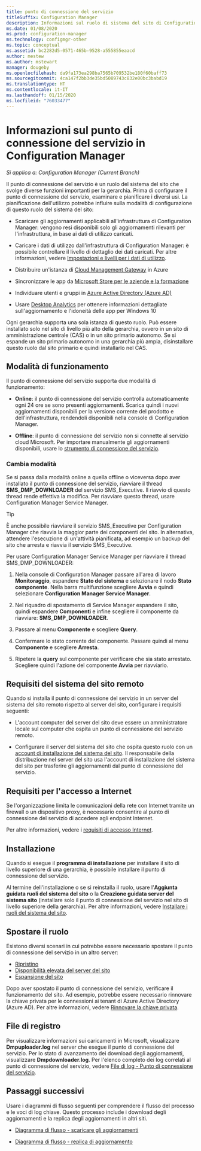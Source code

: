 ```yaml
---
title: punto di connessione del servizio
titleSuffix: Configuration Manager
description: Informazioni sul ruolo di sistema del sito di Configuration Manager e pianificazione della gamma di usi.
ms.date: 01/08/2020
ms.prod: configuration-manager
ms.technology: configmgr-other
ms.topic: conceptual
ms.assetid: bc2282d5-0571-465b-9528-a555855eaacd
author: mestew
ms.author: mstewart
manager: dougeby
ms.openlocfilehash: da9fa173ea298ba7565b709532be180f60baff73
ms.sourcegitcommit: 4ca147f2bb3de35bd5089743c832e00bc3babd19
ms.translationtype: HT
ms.contentlocale: it-IT
ms.lasthandoff: 01/15/2020
ms.locfileid: "76033477"
---
```

# <a name="about-the-service-connection-point-in-configuration-manager"></a>Informazioni sul punto di connessione del servizio in Configuration Manager

*Si applica a: Configuration Manager (Current Branch)*

Il punto di connessione del servizio è un ruolo del sistema del sito che svolge diverse funzioni importanti per la gerarchia. Prima di configurare il punto di connessione del servizio, esaminare e pianificare i diversi usi. La pianificazione dell'utilizzo potrebbe influire sulla modalità di configurazione di questo ruolo del sistema del sito:

- Scaricare gli aggiornamenti applicabili all'infrastruttura di Configuration Manager: vengono resi disponibili solo gli aggiornamenti rilevanti per l'infrastruttura, in base ai dati di utilizzo caricati.

- Caricare i dati di utilizzo dall'infrastruttura di Configuration Manager: è possibile controllare il livello di dettaglio dei dati caricati. Per altre informazioni, vedere [Impostazioni e livelli per i dati di utilizzo](/configmgr/core/servers/deploy/install/setup-reference#bkmk_usage).

- Distribuire un'istanza di [Cloud Management Gateway](/configmgr/core/clients/manage/cmg/plan-cloud-management-gateway) in Azure

- Sincronizzare le app da [Microsoft Store per le aziende e la formazione](/configmgr/apps/deploy-use/manage-apps-from-the-windows-store-for-business)

- Individuare utenti e gruppi in [Azure Active Directory (Azure AD)](/configmgr/core/servers/deploy/configure/about-discovery-methods#azureaddisc)

- Usare [Desktop Analytics](/configmgr/desktop-analytics/overview) per ottenere informazioni dettagliate sull'aggiornamento e l'idoneità delle app per Windows 10

Ogni gerarchia supporta una sola istanza di questo ruolo. Può essere installato solo nel sito di livello più alto della gerarchia, ovvero in un sito di amministrazione centrale (CAS) o in un sito primario autonomo. Se si espande un sito primario autonomo in una gerarchia più ampia, disinstallare questo ruolo dal sito primario e quindi installarlo nel CAS.

## <a name="bkmk_modes"></a> Modalità di funzionamento

Il punto di connessione del servizio supporta due modalità di funzionamento:

- **Online**: il punto di connessione del servizio controlla automaticamente ogni 24 ore se sono presenti aggiornamenti. Scarica quindi i nuovi aggiornamenti disponibili per la versione corrente del prodotto e dell'infrastruttura, rendendoli disponibili nella console di Configuration Manager.

- **Offline**: il punto di connessione del servizio non si connette al servizio cloud Microsoft. Per importare manualmente gli aggiornamenti disponibili, usare lo [strumento di connessione del servizio](/configmgr/core/servers/manage/use-the-service-connection-tool).

### <a name="change-mode"></a>Cambia modalità

Se si passa dalla modalità online a quella offline o viceversa dopo aver installato il punto di connessione del servizio, riavviare il thread **SMS_DMP_DOWNLOADER** del servizio SMS_Executive. Il riavvio di questo thread rende effettiva la modifica. Per riavviare questo thread, usare Configuration Manager Service Manager.

> [!TIP]
> È anche possibile riavviare il servizio SMS_Executive per Configuration Manager che riavvia la maggior parte dei componenti del sito. In alternativa, attendere l'esecuzione di un'attività pianificata, ad esempio un backup del sito che arresta e riavvia il servizio SMS_Executive.

Per usare Configuration Manager Service Manager per riavviare il thread SMS_DMP_DOWNLOADER:

1. Nella console di Configuration Manager passare all'area di lavoro **Monitoraggio**, espandere **Stato del sistema** e selezionare il nodo **Stato componente**. Nella barra multifunzione scegliere **Avvia** e quindi selezionare **Configuration Manager Service Manager**.

1. Nel riquadro di spostamento di Service Manager espandere il sito, quindi espandere **Componenti** e infine scegliere il componente da riavviare: **SMS_DMP_DOWNLOADER**.

1. Passare al menu **Componente** e scegliere **Query**.

1. Confermare lo stato corrente del componente. Passare quindi al menu **Componente** e scegliere **Arresta**.  

1. Ripetere la **query** sul componente per verificare che sia stato arrestato. Scegliere quindi l'azione del componente **Avvia** per riavviarlo.

## <a name="remote-site-system-requirements"></a>Requisiti del sistema del sito remoto

Quando si installa il punto di connessione del servizio in un server del sistema del sito remoto rispetto al server del sito, configurare i requisiti seguenti:

- L'account computer del server del sito deve essere un amministratore locale sul computer che ospita un punto di connessione del servizio remoto.

- Configurare il server del sistema del sito che ospita questo ruolo con un [account di installazione del sistema del sito](/configmgr/core/plan-design/hierarchy/accounts#site-system-installation-account). Il responsabile della distribuzione nel server del sito usa l'account di installazione del sistema del sito per trasferire gli aggiornamenti dal punto di connessione del servizio.

## <a name="bkmk_urls"></a> Requisiti per l'accesso a Internet

Se l'organizzazione limita le comunicazioni della rete con Internet tramite un firewall o un dispositivo proxy, è necessario consentire al punto di connessione del servizio di accedere agli endpoint Internet.

Per altre informazioni, vedere i [requisiti di accesso Internet](/configmgr/core/plan-design/network/internet-endpoints#bkmk_scp).

## <a name="install"></a>Installazione

Quando si esegue il **programma di installazione** per installare il sito di livello superiore di una gerarchia, è possibile installare il punto di connessione del servizio.

Al termine dell'installazione o se si reinstalla il ruolo, usare l'**Aggiunta guidata ruoli del sistema del sito** o la **Creazione guidata server del sistema sito** (installare solo il punto di connessione del servizio nel sito di livello superiore della gerarchia). Per altre informazioni, vedere [Installare i ruoli del sistema del sito](/configmgr/core/servers/deploy/configure/install-site-system-roles).

## <a name="bkmk_move"></a> Spostare il ruolo

<!-- SCCMDocs#922 -->
Esistono diversi scenari in cui potrebbe essere necessario spostare il punto di connessione del servizio in un altro server:

- [Ripristino](/configmgr/core/servers/manage/recover-sites)
- [Disponibilità elevata del server del sito](/configmgr/core/servers/deploy/configure/site-server-high-availability)
- [Espansione del sito](/configmgr/core/servers/deploy/install/use-the-setup-wizard-to-install-sites#bkmk_expand)

Dopo aver spostato il punto di connessione del servizio, verificare il funzionamento del sito. Ad esempio, potrebbe essere necessario rinnovare la chiave privata per le connessioni ai tenant di Azure Active Directory (Azure AD). Per altre informazioni, vedere [Rinnovare la chiave privata](/sccm/core/servers/deploy/configure/azure-services-wizard#bkmk_renew).

## <a name="log-files"></a>File di registro

Per visualizzare informazioni sui caricamenti in Microsoft, visualizzare **Dmpuploader.log** nel server che esegue il punto di connessione del servizio. Per lo stato di avanzamento dei download degli aggiornamenti, visualizzare **Dmpdownloader.log**. Per l'elenco completo dei log correlati al punto di connessione del servizio, vedere [File di log - Punto di connessione del servizio](/configmgr/core/plan-design/hierarchy/log-files#BKMK_WITLog).

## <a name="next-steps"></a>Passaggi successivi

Usare i diagrammi di flusso seguenti per comprendere il flusso del processo e le voci di log chiave. Questo processo include i download degli aggiornamenti e la replica degli aggiornamenti in altri siti.

- [Diagramma di flusso - scaricare gli aggiornamenti](/configmgr/core/servers/manage/download-updates-flowchart)

- [Diagramma di flusso - replica di aggiornamento](/configmgr/core/servers/manage/update-replication-flowchart)
